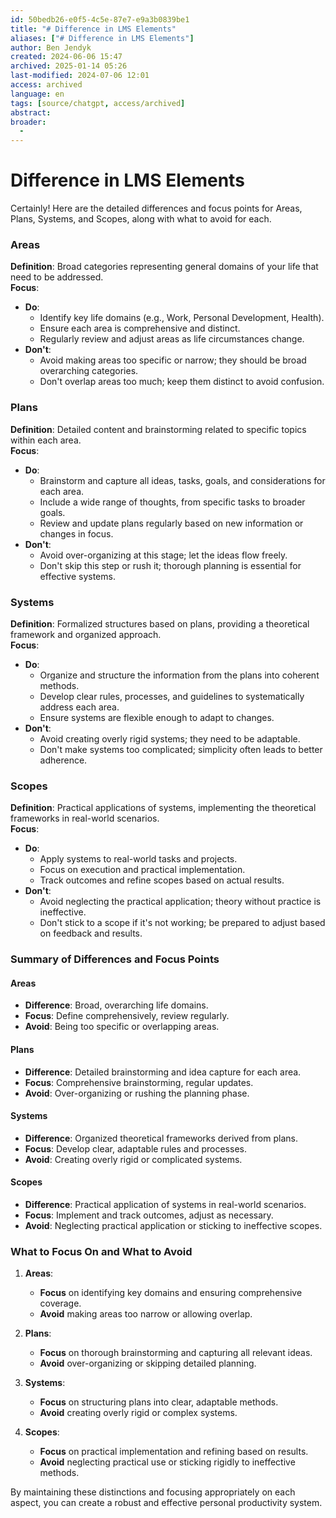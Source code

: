 ```yaml
---
id: 50bedb26-e0f5-4c5e-87e7-e9a3b0839be1
title: "# Difference in LMS Elements"
aliases: ["# Difference in LMS Elements"]
author: Ben Jendyk
created: 2024-06-06 15:47
archived: 2025-01-14 05:26
last-modified: 2024-07-06 12:01
access: archived
language: en
tags: [source/chatgpt, access/archived]
abstract:
broader:
  - 
---
```


# Difference in LMS Elements

Certainly! Here are the detailed differences and focus points for Areas, Plans, Systems, and Scopes, along with what to avoid for each.

### Areas

**Definition**: Broad categories representing general domains of your life that need to be addressed.  
**Focus**:
- **Do**:
  - Identify key life domains (e.g., Work, Personal Development, Health).
  - Ensure each area is comprehensive and distinct.
  - Regularly review and adjust areas as life circumstances change.
- **Don't**:
  - Avoid making areas too specific or narrow; they should be broad overarching categories.
  - Don't overlap areas too much; keep them distinct to avoid confusion.

### Plans

**Definition**: Detailed content and brainstorming related to specific topics within each area.  
**Focus**:
- **Do**:
  - Brainstorm and capture all ideas, tasks, goals, and considerations for each area.
  - Include a wide range of thoughts, from specific tasks to broader goals.
  - Review and update plans regularly based on new information or changes in focus.
- **Don't**:
  - Avoid over-organizing at this stage; let the ideas flow freely.
  - Don't skip this step or rush it; thorough planning is essential for effective systems.

### Systems

**Definition**: Formalized structures based on plans, providing a theoretical framework and organized approach.  
**Focus**:
- **Do**:
  - Organize and structure the information from the plans into coherent methods.
  - Develop clear rules, processes, and guidelines to systematically address each area.
  - Ensure systems are flexible enough to adapt to changes.
- **Don't**:
  - Avoid creating overly rigid systems; they need to be adaptable.
  - Don't make systems too complicated; simplicity often leads to better adherence.

### Scopes

**Definition**: Practical applications of systems, implementing the theoretical frameworks in real-world scenarios.  
**Focus**:
- **Do**:
  - Apply systems to real-world tasks and projects.
  - Focus on execution and practical implementation.
  - Track outcomes and refine scopes based on actual results.
- **Don't**:
  - Avoid neglecting the practical application; theory without practice is ineffective.
  - Don't stick to a scope if it's not working; be prepared to adjust based on feedback and results.

### Summary of Differences and Focus Points

#### **Areas**

- **Difference**: Broad, overarching life domains.
- **Focus**: Define comprehensively, review regularly.
- **Avoid**: Being too specific or overlapping areas.

#### **Plans**

- **Difference**: Detailed brainstorming and idea capture for each area.
- **Focus**: Comprehensive brainstorming, regular updates.
- **Avoid**: Over-organizing or rushing the planning phase.

#### **Systems**

- **Difference**: Organized theoretical frameworks derived from plans.
- **Focus**: Develop clear, adaptable rules and processes.
- **Avoid**: Creating overly rigid or complicated systems.

#### **Scopes**

- **Difference**: Practical application of systems in real-world scenarios.
- **Focus**: Implement and track outcomes, adjust as necessary.
- **Avoid**: Neglecting practical application or sticking to ineffective scopes.

### What to Focus On and What to Avoid

1. **Areas**:
	- **Focus** on identifying key domains and ensuring comprehensive coverage.
	- **Avoid** making areas too narrow or allowing overlap.

2. **Plans**:
	- **Focus** on thorough brainstorming and capturing all relevant ideas.
	- **Avoid** over-organizing or skipping detailed planning.

3. **Systems**:
	- **Focus** on structuring plans into clear, adaptable methods.
	- **Avoid** creating overly rigid or complex systems.

4. **Scopes**:
	- **Focus** on practical implementation and refining based on results.
	- **Avoid** neglecting practical use or sticking rigidly to ineffective methods.

By maintaining these distinctions and focusing appropriately on each aspect, you can create a robust and effective personal productivity system.
